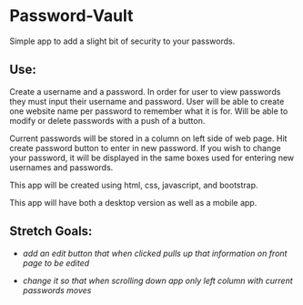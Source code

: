 # Password-Vault
Simple app to add a slight bit of security to your passwords.

## Use: 
Create a username and a password. In order for user to view passwords they must input their username and password. User will be able to create one website name per password to remember what it is for. Will be able to modify or delete passwords with a push of a button. 

Current passwords will be stored in a column on left side of web page. Hit create password button to enter in new password. If you wish to change your password, it will be displayed in the same boxes used for entering new usernames and passwords. 

This app will be created using html, css, javascript, and bootstrap. 

This app will have both a desktop version as well as a mobile app. 

## Stretch Goals:
* *add an edit button that when clicked pulls up that information on front page to be edited*

* *change it so that when scrolling down app only left column with current passwords moves* 

